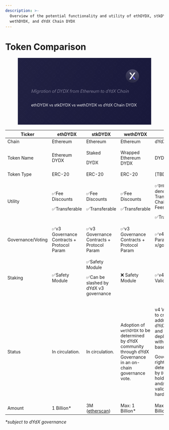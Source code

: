 ```yaml
---
description: >-
  Overview of the potential functionality and utility of ethDYDX, stkDYDX,
  wethDYDX, and dYdX Chain DYDX
---
```


# Token Comparison

<figure><img src="../.gitbook/assets/Token Comparison (1).png" alt=""><figcaption></figcaption></figure>

<table><thead><tr><th width="139">Ticker</th><th>ethDYDX</th><th>stkDYDX</th><th>wethDYDX</th><th>DYDX</th></tr></thead><tbody><tr><td>Chain</td><td>Ethereum</td><td>Ethereum</td><td>Ethereum</td><td>dYdX Chain</td></tr><tr><td>Token Name</td><td>Ethereum DYDX</td><td><p>Staked </p><p>DYDX</p></td><td>Wrapped Ethereum DYDX</td><td>DYDX</td></tr><tr><td>Token Type</td><td>ERC-20</td><td>ERC-20</td><td>ERC-20</td><td>[TBD]</td></tr><tr><td>Utility</td><td><p>✅Fee Discounts</p><p>✅Transferable</p></td><td><p>✅Fee Discounts</p><p>✅Transferable</p></td><td><p>✅Fee Discounts</p><p>✅Transferable</p></td><td><p>✅<code>DYDX</code>-denominated Transaction / Chain Gas Fees</p><p>✅Transferable</p></td></tr><tr><td>Governance/Voting</td><td>✅v3 Governance Contracts + Protocol Param</td><td>✅v3 Governance Contracts + Protocol Param</td><td>✅v3 Governance Contracts + Protocol Param</td><td>✅v4 Protocol Parameters + x/gov module</td></tr><tr><td>Staking</td><td>✅Safety Module </td><td><p>✅Safety Module </p><p>✅Can be slashed by dYdX v3 governance</p></td><td>❌ Safety Module</td><td>✅v4 Validators</td></tr><tr><td>Status</td><td>In circulation.</td><td>In circulation.</td><td>Adoption of <code>wethDYDX</code> to be determined by dYdX community through dYdX Governance in an on-chain governance vote.</td><td><p>v4 Validators to credit addresses on dYdX Chain (if and when deployed) with Cosmos-based <code>DYDX</code>; </p><p>Governance rights determined by <code>DYDX</code> holders  and/or v4 validators via hard fork.</p></td></tr><tr><td>Amount</td><td>1 Billion*</td><td>3M (<a href="https://etherscan.io/token/0x65f7ba4ec257af7c55fd5854e5f6356bbd0fb8ec">etherscan</a>)</td><td>Max: 1 Billion*</td><td>Max: 1 Billion*</td></tr></tbody></table>

_\*subject to dYdX governance_

